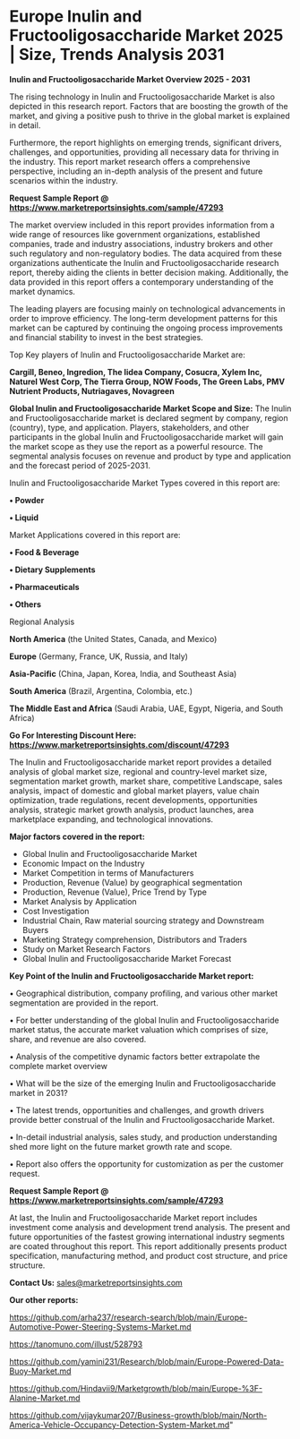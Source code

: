 # Europe Inulin and Fructooligosaccharide Market 2025 | Size, Trends Analysis 2031

<Strong> Inulin and Fructooligosaccharide Market Overview 2025 - 2031</strong>

The rising technology in Inulin and Fructooligosaccharide Market is also depicted in this research report. Factors that are boosting the growth of the market, and giving a positive push to thrive in the global market is explained in detail.

Furthermore, the report highlights on emerging trends, significant drivers, challenges, and opportunities, providing all necessary data for thriving in the industry. This report market research offers a comprehensive perspective, including an in-depth analysis of the present and future scenarios within the industry.

<strong>Request Sample Report @ <a href=https://www.marketreportsinsights.com/sample/47293>https://www.marketreportsinsights.com/sample/47293</a></strong>

The market overview included in this report provides information from a wide range of resources like government organizations, established companies, trade and industry associations, industry brokers and other such regulatory and non-regulatory bodies. The data acquired from these organizations authenticate the Inulin and Fructooligosaccharide research report, thereby aiding the clients in better decision making. Additionally, the data provided in this report offers a contemporary understanding of the market dynamics.

The leading players are focusing mainly on technological advancements in order to improve efficiency. The long-term development patterns for this market can be captured by continuing the ongoing process improvements and financial stability to invest in the best strategies.

Top Key players of Inulin and Fructooligosaccharide Market are:

<strong>Cargill, Beneo, Ingredion, The Iidea Company, Cosucra, Xylem Inc, Naturel West Corp, The Tierra Group, NOW Foods, The Green Labs, PMV Nutrient Products, Nutriagaves, Novagreen</strong>

<strong><b>Global Inulin and Fructooligosaccharide Market Scope and Size:</b></strong>
The Inulin and Fructooligosaccharide market is declared segment by company, region (country), type, and application. Players, stakeholders, and other participants in the global Inulin and Fructooligosaccharide market will gain the market scope as they use the report as a powerful resource. The segmental analysis focuses on revenue and product by type and application and the forecast period of 2025-2031.

Inulin and Fructooligosaccharide Market Types covered in this report are:

<strong>•  Powder

•  Liquid</strong>

Market Applications covered in this report are:

<strong>•  Food & Beverage

•  Dietary Supplements

•  Pharmaceuticals

•  Others</strong> 

Regional Analysis

<strong>North America</strong> (the United States, Canada, and Mexico)

<strong>Europe</strong> (Germany, France, UK, Russia, and Italy)

<strong>Asia-Pacific</strong> (China, Japan, Korea, India, and Southeast Asia)

<strong>South America</strong> (Brazil, Argentina, Colombia, etc.)

<strong>The Middle East and Africa</strong> (Saudi Arabia, UAE, Egypt, Nigeria, and South Africa)

<strong>Go For Interesting Discount Here: <a href=https://www.marketreportsinsights.com/discount/47293>https://www.marketreportsinsights.com/discount/47293</a></strong>

The Inulin and Fructooligosaccharide market report provides a detailed analysis of global market size, regional and country-level market size, segmentation market growth, market share, competitive Landscape, sales analysis, impact of domestic and global market players, value chain optimization, trade regulations, recent developments, opportunities analysis, strategic market growth analysis, product launches, area marketplace expanding, and technological innovations.

<strong><b>Major factors covered in the report:</b></strong>
<ul>
  <li>Global Inulin and Fructooligosaccharide Market </li>
  <li>Economic Impact on the Industry</li>
  <li>Market Competition in terms of Manufacturers</li>
  <li>Production, Revenue (Value) by geographical segmentation</li>
  <li>Production, Revenue (Value), Price Trend by Type</li>
  <li>Market Analysis by Application</li>
  <li>Cost Investigation</li>
  <li>Industrial Chain, Raw material sourcing strategy and Downstream Buyers</li>
  <li>Marketing Strategy comprehension, Distributors and Traders</li>
  <li>Study on Market Research Factors</li>
  <li>Global Inulin and Fructooligosaccharide Market Forecast</li>
</ul>

<strong><b>Key Point of the Inulin and Fructooligosaccharide Market report:</b></strong>

• Geographical distribution, company profiling, and various other market segmentation are provided in the report.

• For better understanding of the global Inulin and Fructooligosaccharide market status, the accurate market valuation which comprises of size, share, and revenue are also covered.

• Analysis of the competitive dynamic factors better extrapolate the complete market overview

• What will be the size of the emerging Inulin and Fructooligosaccharide market in 2031?

• The latest trends, opportunities and challenges, and growth drivers provide better construal of the Inulin and Fructooligosaccharide Market.

• In-detail industrial analysis, sales study, and production understanding shed more light on the future market growth rate and scope.

• Report also offers the opportunity for customization as per the customer request.

<strong>Request Sample Report @ <a href=https://www.marketreportsinsights.com/sample/47293>https://www.marketreportsinsights.com/sample/47293</a></strong>

At last, the Inulin and Fructooligosaccharide Market report includes investment come analysis and development trend analysis. The present and future opportunities of the fastest growing international industry segments are coated throughout this report. This report additionally presents product specification, manufacturing method, and product cost structure, and price structure.

<strong>Contact Us:</strong>
sales@marketreportsinsights.com

<strong>Our other reports:</strong>

<a href=https://github.com/arha237/research-search/blob/main/Europe-Automotive-Power-Steering-Systems-Market.md>https://github.com/arha237/research-search/blob/main/Europe-Automotive-Power-Steering-Systems-Market.md</a>

<a href=https://tanomuno.com/illust/528793>https://tanomuno.com/illust/528793</a>

<a href=https://github.com/yamini231/Research/blob/main/Europe-Powered-Data-Buoy-Market.md>https://github.com/yamini231/Research/blob/main/Europe-Powered-Data-Buoy-Market.md</a>

<a href=https://github.com/Hindavii9/Marketgrowth/blob/main/Europe-%3F-Alanine-Market.md>https://github.com/Hindavii9/Marketgrowth/blob/main/Europe-%3F-Alanine-Market.md</a>

<a href=https://github.com/vijaykumar207/Business-growth/blob/main/North-America-Vehicle-Occupancy-Detection-System-Market.md>https://github.com/vijaykumar207/Business-growth/blob/main/North-America-Vehicle-Occupancy-Detection-System-Market.md</a>"
